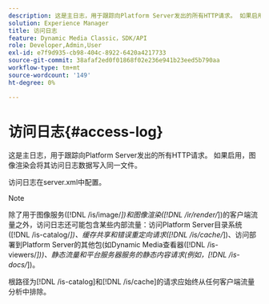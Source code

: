 ```yaml
---
description: 这是主日志，用于跟踪向Platform Server发出的所有HTTP请求。 如果启用，图像渲染会将其访问日志数据写入同一文件。
solution: Experience Manager
title: 访问日志
feature: Dynamic Media Classic，SDK/API
role: Developer,Admin,User
exl-id: e7f9d935-cb98-404c-8922-6420a4217733
source-git-commit: 38afaf2ed0f01868f02e236e941b23eed5b790aa
workflow-type: tm+mt
source-wordcount: '149'
ht-degree: 0%

---
```


# 访问日志{#access-log}

这是主日志，用于跟踪向Platform Server发出的所有HTTP请求。 如果启用，图像渲染会将其访问日志数据写入同一文件。

访问日志在server.xml中配置。

>[!NOTE]
>
>除了用于图像服务([!DNL /is/image/*])和图像渲染([!DNL /ir/render/*])的客户端流量之外，访问日志还可能包含某些内部流量：访问Platform Server目录系统([!DNL /is-catalog/*])、缓存共享和错误重定向请求([!DNL /is/cache/*])、访问部署到Platform Server的其他包(如Dynamic Media查看器([!DNL /is-viewers/*]))、静态流量和平台服务器服务的静态内容请求(例如，[!DNL /is-docs/*])。

根路径为[!DNL /is-catalog]和[!DNL /is/cache]的请求应始终从任何客户端流量分析中排除。
